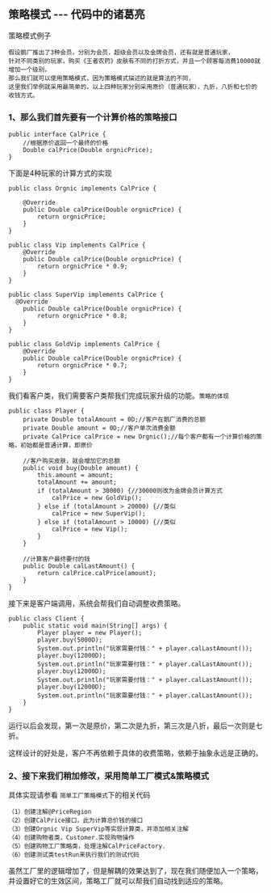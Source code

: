 ## 策略模式 --- 代码中的诸葛亮

策略模式例子

    假设鹅厂推出了3种会员，分别为会员，超级会员以及金牌会员，还有就是普通玩家，
    针对不同类别的玩家，购买《王者农药》皮肤有不同的打折方式，并且一个顾客每消费10000就增加一个级别，
    那么我们就可以使用策略模式，因为策略模式描述的就是算法的不同，
    这里我们举例就采用最简单的，以上四种玩家分别采用原价（普通玩家），九折，八折和七价的收钱方式。

### 1、那么我们首先要有一个计算价格的策略接口

    public interface CalPrice {
        //根据原价返回一个最终的价格
        Double calPrice(Double orgnicPrice);
    }

下面是4种玩家的计算方式的实现

    public class Orgnic implements CalPrice {

        @Override
        public Double calPrice(Double orgnicPrice) {
            return orgnicPrice;
        }
    }

    public class Vip implements CalPrice {
        @Override
        public Double calPrice(Double orgnicPrice) {
            return orgnicPrice * 0.9;
        }
    }

    public class SuperVip implements CalPrice {
      @Override
        public Double calPrice(Double orgnicPrice) {
            return orgnicPrice * 0.8;
        }
    }

    public class GoldVip implements CalPrice {
        @Override
        public Double calPrice(Double orgnicPrice) {
            return orgnicPrice * 0.7;
        }
    }

我们看客户类，我们需要客户类帮我们完成玩家升级的功能。`策略的体现`

    public class Player {
        private Double totalAmount = 0D;//客户在鹅厂消费的总额
        private Double amount = 0D;//客户单次消费金额
        private CalPrice calPrice = new Orgnic();//每个客户都有一个计算价格的策略，初始都是普通计算，即原价

        //客户购买皮肤，就会增加它的总额
        public void buy(Double amount) {
            this.amount = amount;
            totalAmount += amount;
            if (totalAmount > 30000) {//30000则改为金牌会员计算方式
                calPrice = new GoldVip();
            } else if (totalAmount > 20000) {//类似
                calPrice = new SuperVip();
            } else if (totalAmount > 10000) {//类似
                calPrice = new Vip();
            }
        }

        //计算客户最终要付的钱
        public Double calLastAmount() {
            return calPrice.calPrice(amount);
        }
    }

接下来是客户端调用，系统会帮我们自动调整收费策略。


    public class Client {
        public static void main(String[] args) {
            Player player = new Player();
            player.buy(5000D);
            System.out.println("玩家需要付钱：" + player.calLastAmount());
            player.buy(12000D);
            System.out.println("玩家需要付钱：" + player.calLastAmount());
            player.buy(12000D);
            System.out.println("玩家需要付钱：" + player.calLastAmount());
            player.buy(12000D);
            System.out.println("玩家需要付钱：" + player.calLastAmount());
        }
    }
运行以后会发现，第一次是原价，第二次是九折，第三次是八折，最后一次则是七折。

这样设计的好处是，客户不再依赖于具体的收费策略，依赖于抽象永远是正确的。

### 2、接下来我们稍加修改，采用简单工厂模式&策略模式

具体实现请参看 ``简单工厂策略模式``下的相关代码

    （1）创建注解@PriceRegion
    （2）创建CalPrice接口，此为计算总价钱的接口
    （3）创建Orgnic Vip SuperVip等实现计算类，并添加相关注解
    （4）创建购物者类，Customer.实现购物操作
    （5）创建购物工厂策略类，处理注解CalPriceFactory.
    （6）创建测试类testRun来执行我们的测试代码

虽然工厂里的逻辑增加了，但是解耦的效果达到了，现在我们随便加入一个策略，并设置好它的生效区间，策略工厂就可以帮我们自动找到适应的策略。


